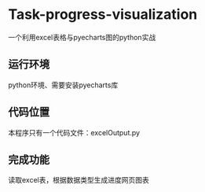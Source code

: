# Task-progress-visualization
一个利用excel表格与pyecharts图的python实战
## 运行环境
python环境、需要安装pyecharts库
## 代码位置
本程序只有一个代码文件：excelOutput.py

## 完成功能
读取excel表，根据数据类型生成进度网页图表

